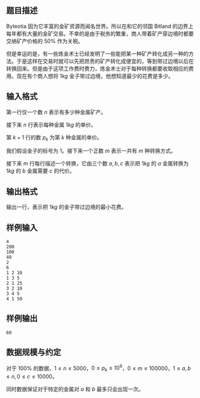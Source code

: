 

## 题目描述

Byteotia 因为它丰富的金矿资源而闻名世界。所以在和它的邻国 Bitland 的边界上每年都有大量的金矿交易。不幸的是由于税务的繁重，商人带着矿产穿边境时都要交纳矿产价格的 $50\%$ 作为关税。

但是幸运的是，有一些炼金术士已经发明了一些能把某一种矿产转化成另一种的方法。于是这样在交易时就可以先把昂贵的矿产转化成便宜的，等到带过边境以后在转换回来。但是由于这项工作费时费力，炼金术士对于每种转换都要收取相应的费用。现在有个商人想将 $1kg$ 金子带过边境，他想知道最少的花费是多少。

## 输入格式

第一行仅一个数 $n$ 表示有多少种金属矿产。

接下来 $n$ 行表示每种金属 $1kg$ 的单价。

第 $k+1$ 行的数 $p_k$ 为第 $k$ 种金属的单价。

我们假设金子的标号为 $1$。接下来一个正数 $m$ 表示一共有 $m$ 种转换方式。

接下来 $m$ 行每行描述一个转换，它由三个数 $a,b,c$ 表示把 $1kg$ 的 $a$ 金属转换为 $1kg$ 的 $b$ 金属需要 $c$ 的代价。

## 输出格式

输出一行，表示把 $1kg$ 的金子带过边境的最小花费。

## 样例输入

```plain
4
200
100
40
2
6
1 2 10
1 3 5
2 1 25
3 2 10
3 4 5
4 1 50
```

## 样例输出

```plain
60
```

## 数据规模与约定

对于 $100\%$ 的数据，$1 \le n \le 5000$，$0 \le p_k \le 10^9$，$0\le m \le 100000$，$1 \le a,b \le n, 0 \le c \le 10000$。

同时数据保证对于特定的金属对 $a$ 和 $b$ 最多只会出现一次。


